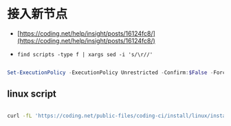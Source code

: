 # 接入新节点
- [https://coding.net/help/insight/posts/16124fc8/](https://coding.net/help/insight/posts/16124fc8/)

- `find scripts -type f | xargs sed -i 's/\r//'`

```powershell

Set-ExecutionPolicy -ExecutionPolicy Unrestricted -Confirm:$False -Force ; invoke-webrequest https://coding.net/public-files/coding-ci/install/windows/install.ps1?version=2022.05.06-a1999048901b7f3ab9d14df54cda482e44f88d93 -outfile install.ps1; $env:CODING_SERVER='wss://topsa.coding.net'; $env:PACKAGE_URL='https://coding.net'; $env:JENKINS_VERSION='2.293-cci-v2.3'; $env:JENKINS_HOME_VERSION='v51'; $env:PYPI_HOST='https://topsa.coding.net/ci/pypi/simple'; $env:PYPI_EXTRA_INDEX_URL=''; $env:LOG_REPORT='http://worker-beat.coding.net'; .\install.ps1 901bfe27258d57640541dd22729c4b8653896347 false default ;remove-item env:CODING_SERVER
```


## linux script 
```bash

curl -fL 'https://coding.net/public-files/coding-ci/install/linux/install.sh?version=2022.05.06-a1999048901b7f3ab9d14df54cda482e44f88d93' | CODING_SERVER=wss://topsa.coding.net PACKAGE_URL=https://coding.net JENKINS_VERSION=2.293-cci-v2.3 JENKINS_HOME_VERSION=v51 PYPI_HOST=https://topsa.coding.net/ci/pypi/simple PYPI_EXTRA_INDEX_URL= LOG_REPORT=http://worker-beat.coding.net bash -s 901bfe27258d57640541dd22729c4b8653896347 false default
```
